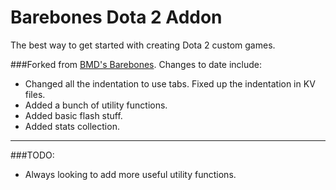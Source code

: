 # Barebones Dota 2 Addon
The best way to get started with creating Dota 2 custom games.

###Forked from [BMD's Barebones](https://github.com/bmddota/barebones). Changes to date include:
* Changed all the indentation to use tabs. Fixed up the indentation in KV files.
* Added a bunch of utility functions.
* Added basic flash stuff.
* Added stats collection.

---
###TODO:
* Always looking to add more useful utility functions.
